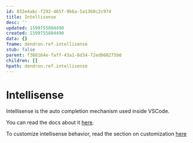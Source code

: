 ```yaml
---
id: 032e4abc-f292-465f-9b6a-5a1360c2c974
title: Intellisense
desc: ''
updated: 1599755804490
created: 1599755804490
data: {}
fname: dendron.ref.intellisense
stub: false
parent: f308164e-faff-43a1-8d34-72ed060275b0
children: []
hpath: dendron.ref.intellisense
---
```

# Intellisense

Intellisense is the auto completion mechanism used inside VSCode. 

You can read the docs about it [here](https://code.visualstudio.com/docs/editor/intellisense#_intellisense-features).

To customize intellisense behavior, read the section on customization [here](https://code.visualstudio.com/docs/editor/intellisense#_customizing-intellisense)
